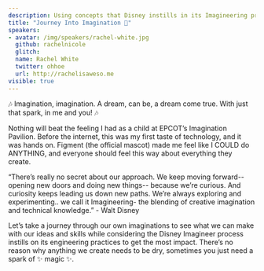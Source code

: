 ```yaml
---
description: Using concepts that Disney instills in its Imagineering process, Rachel will take us on a journey through our own imaginations to see what we can make.
title: "Journey Into Imagination 💫"
speakers:
- avatar: /img/speakers/rachel-white.jpg
  github: rachelnicole
  glitch:
  name: Rachel White
  twitter: ohhoe
  url: http://rachelisaweso.me
visible: true
---
```


🎶 Imagination, imagination. A dream, can be, a dream come true. With just that spark, in me and you! 🎶

Nothing will beat the feeling I had as a child at EPCOT’s Imagination Pavilion. Before the internet, this was my first taste of technology, and it was hands on. Figment (the official mascot) made me feel like I COULD do ANYTHING, and everyone should feel this way about everything they create.

“There’s really no secret about our approach. We keep moving forward-- opening new doors and doing new things-- because we’re curious. And curiosity keeps leading us down new paths. We’re always exploring and experimenting.. we call it Imagineering- the blending of creative imagination and technical knowledge.” - Walt Disney

Let’s take a journey through our own imaginations to see what we can make with our ideas and skills while considering the Disney Imagineer process instills on its engineering practices to get the most impact. There’s no reason why anything we create needs to be dry, sometimes you just need a spark of ✨ magic ✨.
